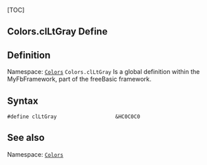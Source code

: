 [TOC]
## Colors.clLtGray Define

## Definition
Namespace: [`Colors`](Colors.md)
`Colors.clLtGray` Is a global definition within the MyFbFramework, part of the freeBasic framework.
## Syntax

```freeBasic
#define clLtGray                   &HC0C0C0
```

## See also
Namespace: [`Colors`](Colors.md)
